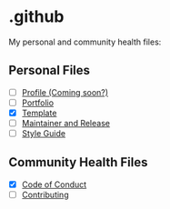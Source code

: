 # .github

My personal and community health files:

## Personal Files

- [ ] [Profile (Coming soon?)](https://github.com/KatherineMichel/.github/blob/master/profile.yml)
- [ ] [Portfolio](https://github.com/KatherineMichel/portfolio)
- [x] [Template](https://github.com/KatherineMichel/template)
- [ ] [Maintainer and Release](https://github.com/KatherineMichel/.github/blob/master/MAINTAINER_AND_RELEASE.md)
- [ ] [Style Guide](https://github.com/KatherineMichel/.github/blob/master/STYLE_GUIDE.md)

## Community Health Files

- [x] [Code of Conduct](https://github.com/KatherineMichel/.github/blob/master/CODE_OF_CONDUCT.md)
- [ ] [Contributing](https://github.com/KatherineMichel/.github/blob/master/CONTRIBUTING.md)
